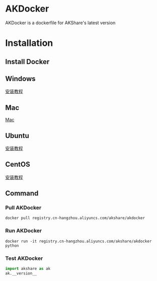 # AKDocker

AKDocker is a dockerfile for AKShare's latest version

# Installation

## Install Docker

## Windows

[安装教程](https://hub.docker.com/editions/community/docker-ce-desktop-windows)

## Mac

[Mac](https://docs.docker.com/docker-for-mac/install)

## Ubuntu

[安装教程](https://docs.docker.com/engine/install/ubuntu)

## CentOS

[安装教程](https://docs.docker.com/engine/install/centos)

## Command

### Pull AKDocker

```
docker pull registry.cn-hangzhou.aliyuncs.com/akshare/akdocker
```

### Run AKDocker

```
docker run -it registry.cn-hangzhou.aliyuncs.com/akshare/akdocker python
```

### Test AKDocker

```python
import akshare as ak
ak.__version__
```

